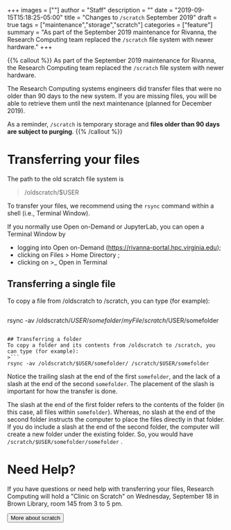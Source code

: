 +++
images = [""]
author = "Staff"
description = ""
date = "2019-09-15T15:18:25-05:00"
title = "Changes to `/scratch` September 2019"
draft = true
tags = ["maintenance","storage","scratch"]
categories = ["feature"]
summary = "As part of the September 2019 maintenance for Rivanna, the Research Computing team replaced the `/scratch` file system with newer hardware."
+++

{{% callout %}}
As part of the September 2019 maintenance for Rivanna, the Research Computing team replaced the `/scratch` file system with newer hardware.  

The Research Computing systems engineers did transfer files that were no older than 90 days to the new system.  If you are missing files, you will be able to retrieve them until the next maintenance (planned for December 2019).

As a reminder, `/scratch` is temporary storage and **files older than 90 days are subject to purging**.
{{% /callout %}}

# Transferring your files

The path to the old scratch file system is
> /oldscratch/$USER

To transfer your files, we recommend using the `rsync` command within a shell (i.e., Terminal Window). 

If you normally use Open on-Demand or JupyterLab, you can open a Terminal Window by 
- logging into Open on-Demand (https://rivanna-portal.hpc.virginia.edu);
- clicking on Files > Home Directory ; 
- clicking on >_ Open in Terminal


## Transferring a single file
To copy a file from /oldscratch to /scratch, you can type (for example):
>```
rsync -av /oldscratch/$USER/somefolder/myFile /scratch/$USER/somefolder
```

## Transferring a folder
To copy a folder and its contents from /oldscratch to /scratch, you can type (for example):
>```
rsync -av /oldscratch/$USER/somefolder/ /scratch/$USER/somefolder
```

Notice the trailing slash at the end of the first `somefolder`, and the lack of a slash at the end of the second `somefolder`.  The placement of the slash is important for how the transfer is done.  

The slash at the end of the first folder refers to the contents of the folder (in this case, all files within `somefolder`).  Whereas, no slash at the end of the second folder instructs the computer to place the files directly in that folder. If you do include a slash at the end of the second folder, the computer will create a new folder under the existing folder. So, you would have 
`/scratch/$USER/somefolder/somefolder` .

# Need Help?

If you have questions or need help with transferring your files, Research Computing will hold a "Clinic on Scratch" on Wednesday, September 18 in Brown Library, room 145 from 3 to 5 pm.  

[<button class="btn btn-success">More about scratch</button>](/userinfo/storage/non-sensitive-data/#scratch)
